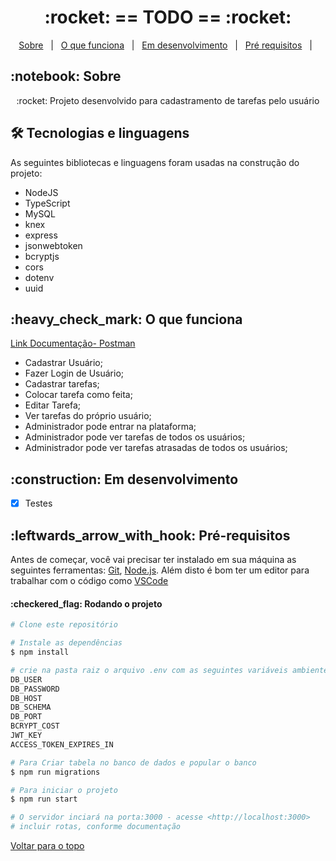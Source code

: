 <h1 align="center" id="top">:rocket: == TODO == :rocket:</h1>

<p align="center">
  <a href="#sobre">Sobre</a> &#xa0; | &#xa0; 
  <a href="#funciona">O que funciona</a> &#xa0; | &#xa0;
  <a href="#pendente">Em desenvolvimento</a> &#xa0; | &#xa0;
  <a href="#requisitos">Pré requisitos</a> &#xa0; | &#xa0;
</p>

<h2 id="sobre">:notebook: Sobre </h2>

<p align="center">:rocket: Projeto desenvolvido para cadastramento de tarefas pelo usuário </p>

<h2 id="tecnologias"> 🛠 Tecnologias e linguagens </h2>

As seguintes bibliotecas e linguagens foram usadas na construção do projeto:

* NodeJS
* TypeScript
* MySQL
* knex
* express
* jsonwebtoken
* bcryptjs
* cors
* dotenv
* uuid

<h2 id="funciona">:heavy_check_mark: O que funciona</h2>

<a href="https://documenter.getpostman.com/view/20822987/UyxeooLC">Link Documentação- Postman</a></br>
* Cadastrar Usuário;</br>
* Fazer Login de Usuário;</br>
* Cadastrar tarefas;</br>
* Colocar tarefa como feita;</br>
* Editar Tarefa;</br>
* Ver tarefas do próprio usuário;</br>
* Administrador pode entrar na plataforma;</br>
* Administrador pode ver tarefas de todos os usuários;</br>
* Administrador pode ver tarefas atrasadas de todos os usuários;</br>

 
<h2 id="pendente">:construction: Em desenvolvimento</h2>

- [x] Testes


<h2 id="requisitos">:leftwards_arrow_with_hook: Pré-requisitos</h2>

Antes de começar, você vai precisar ter instalado em sua máquina as seguintes ferramentas:
[Git](https://git-scm.com), [Node.js](https://nodejs.org/en/). 
Além disto é bom ter um editor para trabalhar com o código como [VSCode](https://code.visualstudio.com/)

<h4>:checkered_flag: Rodando o projeto </h4>

```bash
# Clone este repositório

# Instale as dependências
$ npm install

# crie na pasta raiz o arquivo .env com as seguintes variáveis ambiente
DB_USER
DB_PASSWORD
DB_HOST
DB_SCHEMA 
DB_PORT
BCRYPT_COST 
JWT_KEY
ACCESS_TOKEN_EXPIRES_IN 

# Para Criar tabela no banco de dados e popular o banco
$ npm run migrations

# Para iniciar o projeto
$ npm run start

# O servidor inciará na porta:3000 - acesse <http://localhost:3000>
# incluir rotas, conforme documentação
```


<a href="#top">Voltar para o topo</a>
